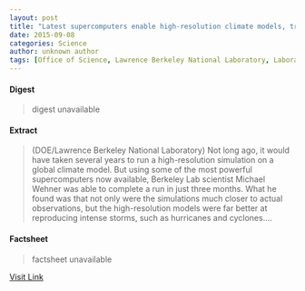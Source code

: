 ```yaml
---
layout: post
title: "Latest supercomputers enable high-resolution climate models, truer simulation of extreme weather"
date: 2015-09-08
categories: Science
author: unknown author
tags: [Office of Science, Lawrence Berkeley National Laboratory, Laboratory, Tropical cyclone, General circulation model, Climate, Science, Intergovernmental Panel on Climate Change, Rain, Earth sciences, Climatology, Atmospheric sciences, Physical geography, Meteorology]
---
```



#### Digest
>digest unavailable

#### Extract
>(DOE/Lawrence Berkeley National Laboratory) Not long ago, it would have taken several years to run a high-resolution simulation on a global climate model. But using some of the most powerful supercomputers now available, Berkeley Lab scientist Michael Wehner was able to complete a run in just three months. What he found was that not only were the simulations much closer to actual observations, but the high-resolution models were far better at reproducing intense storms, such as hurricanes and cyclones....

#### Factsheet
>factsheet unavailable

[Visit Link](http://www.eurekalert.org/pub_releases/2014-11/dbnl-lse111214.php)


